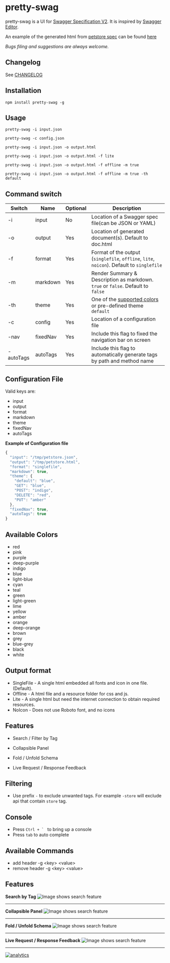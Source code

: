 # pretty-swag

pretty-swag is a UI for [Swagger Specification V2](https://github.com/OAI/OpenAPI-Specification). It is inspired by [Swagger Editor](http://swagger.io/swagger-editor/).

An example of the generated html from [petstore spec](http://petstore.swagger.io/v2/swagger.json) can be found [here](http://htmlpreview.github.com/?https://raw.githubusercontent.com/twskj/pretty-swag/gh-pages/examples/pet.html)

*Bugs filing and suggestions are always welcome.*

## Changelog
See [CHANGELOG](CHANGELOG.md)

## Installation

```Shell
npm install pretty-swag -g
```

## Usage

```Shell
pretty-swag -i input.json
```

```Shell
pretty-swag -c config.json
```

```Shell
pretty-swag -i input.json -o output.html
```

```Shell
pretty-swag -i input.json -o output.html -f lite
```

```Shell
pretty-swag -i input.json -o output.html -f offline -m true
```

```Shell
pretty-swag -i input.json -o output.html -f offline -m true -th default
```

## Command switch

| Switch  | Name     | Optional | Description                                                                                |
| ------- | -------- | -------- | ------------------------------------------------------------------------------------------ |
|   -i    | input    |       No | Location of a Swagger spec file(can be JSON or YAML)                                       |
|   -o    | output   |      Yes | Location of generated document(s). Default to doc.html                                     |
|   -f    | format   |      Yes | Format of the output (`singlefile`, `offline`, `lite`, `noicon`). Default to `singlefile`  |
|   -m    | markdown |      Yes | Render Summary & Description as markdown. `true` or `false`. Default to `false`            |
|   -th   | theme    |      Yes | One of the [supported colors](#available-colors) or pre-defined theme `default`            |
|   -c    | config   |      Yes | Location of a configuration file                                                           |
|   -nav  | fixedNav |      Yes | Include this flag to fixed the navigation bar on screen                                    |
|-autoTags| autoTags |      Yes | Include this flag to automatically generate tags by path and method name                   |


## Configuration File

Valid keys are:
 - input
 - output
 - format
 - markdown
 - theme
 - fixedNav
 - autoTags

**Example of Configuration file**
```javascript
{
  "input": "/tmp/petstore.json",
  "output": "/tmp/petstore.html",
  "format": "singlefile",
  "markdown": true,
  "theme": {
    "default": "blue",
    "GET": "blue",
    "POST": "indigo",
    "DELETE": "red",
    "PUT": "amber"
  },
  "fixedNav": true,
  "autoTags": true
}
```

## Available Colors

- red
- pink
- purple
- deep-purple
- indigo
- blue
- light-blue
- cyan
- teal
- green
- light-green
- lime
- yellow
- amber
- orange
- deep-orange
- brown
- grey
- blue-grey
- black
- white


## Output format

 - SingleFile - A single html embedded all fonts and icon in one file. (Default).
 - Offline - A html file and a resource folder for css and js.
 - Lite - A single html but need the internet connection to obtain required resources.
 - NoIcon - Does not use Roboto font, and no icons
 

## Features

- Search / Filter by Tag

- Collapsible Panel

- Fold / Unfold Schema

- Live Request / Response Feedback

## Filtering

- Use prefix `-` to exclude unwanted tags. For example `-store` will exclude api that contain `store` tag.

## Console

- Press `` Ctrl + `  `` to bring up a console
- Press `tab` to auto complete

## Available Commands

  - add header -g \<key\> \<value\>
  - remove header -g \<key\> \<value\>


## Features

**Search by Tag**
![Image shows search feature](https://raw.githubusercontent.com/twskj/pretty-swag/gh-pages/images/search.gif?raw=true)

---------------------------------------

**Collapsible Panel**
![Image shows search feature](https://raw.githubusercontent.com/twskj/pretty-swag/gh-pages/images/collapsible.gif?raw=true)

---------------------------------------

**Fold / Unfold Schema**
![Image shows search feature](https://raw.githubusercontent.com/twskj/pretty-swag/gh-pages/images/foldable.gif?raw=true)

---------------------------------------

**Live Request / Response Feedback**
![Image shows search feature](https://raw.githubusercontent.com/twskj/pretty-swag/gh-pages/images/liveReqRes.gif?raw=true)

---------------------------------------


[![analytics](http://www.google-analytics.com/collect?v=1&t=pageview&_s=1&dl=https://twskj.github.io/pretty-swag&_u=MAC~&cid=1757014354.1393964045&tid=UA-91877741-1)]()
